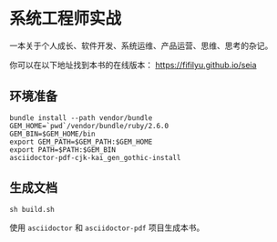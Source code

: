 # 系统工程师实战

一本关于个人成长、软件开发、系统运维、产品运营、思维、思考的杂记。

你可以在以下地址找到本书的在线版本： https://fifilyu.github.io/seia

## 环境准备


    bundle install --path vendor/bundle
    GEM_HOME=`pwd`/vendor/bundle/ruby/2.6.0
    GEM_BIN=$GEM_HOME/bin
    export GEM_PATH=$GEM_PATH:$GEM_HOME
    export PATH=$PATH:$GEM_BIN
    asciidoctor-pdf-cjk-kai_gen_gothic-install


## 生成文档

    sh build.sh

使用 `asciidoctor` 和 `asciidoctor-pdf` 项目生成本书。